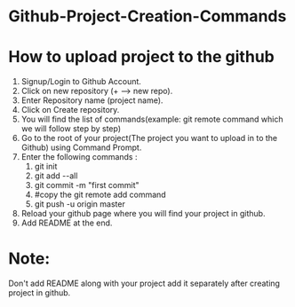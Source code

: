 # Github-Project-Creation-Commands

# How to upload project to the github

1. Signup/Login to Github Account.
2. Click on  new repository (+ --> new repo).
3. Enter Repository name (project name).
4. Click on Create repository.
5. You will find the list of commands(example: git remote command which we will follow step by step)
5. Go to the root of your project(The project you want to upload in to the Github) using Command Prompt.
6. Enter the following commands :
	1) git init
	2) git add --all
	3) git commit -m "first commit"
	4) #copy the git remote add command
	5) git push -u origin master
7. Reload your github page where you will find your project in github.
8. Add README at the end.

# Note: 
Don't add README along with your project add it separately after creating project in github.

